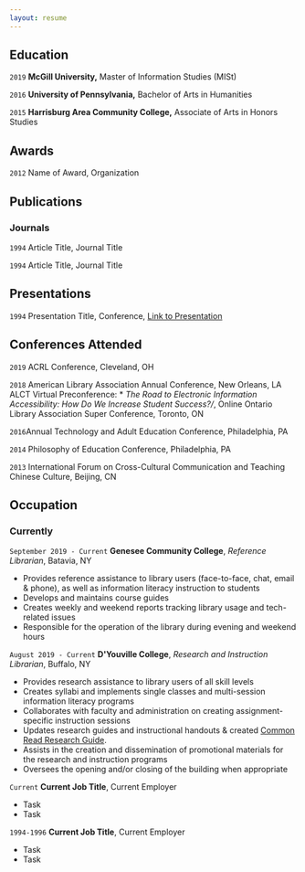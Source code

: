 ```yaml
---
layout: resume
---
```


## Education

`2019`
__McGill University,__
Master of Information Studies (MISt)

`2016`
__University of Pennsylvania,__
Bachelor of Arts in Humanities

`2015`
__Harrisburg Area Community College,__
Associate of Arts in Honors Studies

## Awards

`2012`
Name of Award, Organization 

## Publications

<!-- A list is also available [online](https://scholar.google.co.uk/citations?user=LTOTl0YAAAAJ) -->

### Journals

`1994`
Article Title, Journal Title

`1994`
Article Title, Journal Title

## Presentations

`1994`
Presentation Title, Conference, <a href="https://MyWebsite.tld/presentation1">Link to Presentation</a>

## Conferences Attended

`2019`
ACRL Conference, Cleveland, OH

`2018`
American Library Association Annual Conference, New Orleans, LA
ALCT Virtual Preconference: * *The Road to Electronic Information Accessibility: How Do We Increase Student Success?/*, Online
Ontario Library Association Super Conference, Toronto, ON

`2016`Annual Technology and Adult Education Conference, Philadelphia, PA

`2014` Philosophy of Education Conference, Philadelphia, PA

`2013` International Forum on Cross-Cultural Communication and Teaching Chinese Culture, Beijing, CN


## Occupation

### Currently

`September 2019 - Current`
__Genesee Community College__, *Reference Librarian*, Batavia, NY 

- Provides reference assistance to library users (face-to-face, chat, email & phone), as well as
information literacy instruction to students
- Develops and maintains course guides
- Creates weekly and weekend reports tracking library usage and tech-related issues
- Responsible for the operation of the library during evening and weekend hours

`August 2019 - Current`
__D'Youville College__, *Research and Instruction Librarian*, Buffalo, NY 

- Provides research assistance to library users of all skill levels
- Creates syllabi and implements single classes and multi-session information literacy programs
- Collaborates with faculty and administration on creating assignment-specific instruction sessions
- Updates research guides and instructional handouts & created [Common Read Research Guide](https://dyc.libguides.com/nickel_boys_common_read).
- Assists in the creation and dissemination of promotional materials for the research and instruction
programs
- Oversees the opening and/or closing of the building when appropriate

`Current`
__Current Job Title__, Current Employer 

- Task
- Task

`1994-1996`
__Current Job Title__, Current Employer 

- Task
- Task



<!-- ### Footer

Last updated: May 2013 -->


